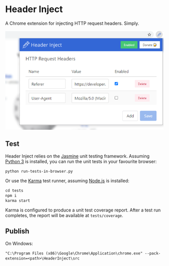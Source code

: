 # Header Inject

A Chrome extension for injecting HTTP request headers. Simply.

![Header Inject in action](doc/images/header-configured.png)


## Test

Header Inject relies on the [Jasmine](https://jasmine.github.io) unit testing framework. Assuming [Python 3](https://www.python.org) is installed, you can run the unit tests in your favourite browser:

```
python run-tests-in-browser.py
``` 

Or use the [Karma](https://karma-runner.github.io) test runner, assuming [Node.js](https://nodejs.org/en/) is installed:

```
cd tests
npm i
karma start
```

Karma is configured to produce a unit test coverage report. After a test run completes, the report will be available at `tests/coverage`.

## Publish


On Windows:

```
"C:\Program Files (x86)\Google\Chrome\Application\chrome.exe" --pack-extension=<path>\HeaderInject\src
```